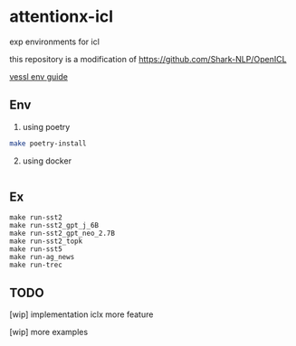# attentionx-icl

exp environments for icl

this repository is a modification of https://github.com/Shark-NLP/OpenICL

[vessl env guide](https://www.notion.so/minchan0502/vessl-env-guide-620e400e19754fcdb6819773f818318c)

## Env

1. using poetry 
```bash
make poetry-install
```

2. using docker
```bash
```


## Ex

```
make run-sst2
make run-sst2_gpt_j_6B
make run-sst2_gpt_neo_2.7B
make run-sst2_topk
make run-sst5
make run-ag_news
make run-trec
```


## TODO

[wip] implementation iclx more feature

[wip] more examples
